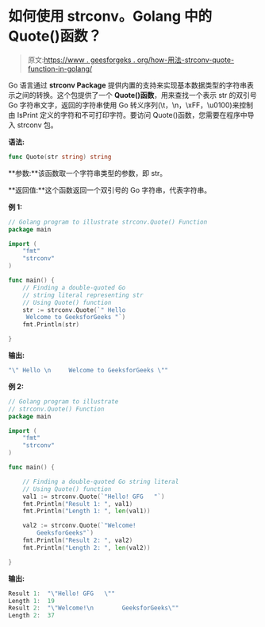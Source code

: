 # 如何使用 strconv。Golang 中的 Quote()函数？

> 原文:[https://www . geesforgeks . org/how-用法-strconv-quote-function-in-golang/](https://www.geeksforgeeks.org/how-to-use-strconv-quote-function-in-golang/)

Go 语言通过 **strconv Package** 提供内置的支持来实现基本数据类型的字符串表示之间的转换。这个包提供了一个 **Quote()函数**，用来查找一个表示 str 的双引号 Go 字符串文字，返回的字符串使用 Go 转义序列(\t，\n，\xFF，\u0100)来控制由 IsPrint 定义的字符和不可打印字符。要访问 Quote()函数，您需要在程序中导入 strconv 包。

**语法:**

```go
func Quote(str string) string
```

**参数:**该函数取一个字符串类型的参数，即 str。

**返回值:**这个函数返回一个双引号的 Go 字符串，代表字符串。

**例 1:**

```go
// Golang program to illustrate strconv.Quote() Function
package main

import (
    "fmt"
    "strconv"
)

func main() {
    // Finding a double-quoted Go
    // string literal representing str
    // Using Quote() function
    str := strconv.Quote(`" Hello 
     Welcome to GeeksforGeeks "`)
    fmt.Println(str)

}
```

**输出:**

```go
"\" Hello \n     Welcome to GeeksforGeeks \""
```

**例 2:**

```go
// Golang program to illustrate
// strconv.Quote() Function
package main

import (
    "fmt"
    "strconv"
)

func main() {

    // Finding a double-quoted Go string literal
    // Using Quote() function
    val1 := strconv.Quote(`"Hello! GFG   "`)
    fmt.Println("Result 1: ", val1)
    fmt.Println("Length 1: ", len(val1))

    val2 := strconv.Quote(`"Welcome!
        GeeksforGeeks"`)
    fmt.Println("Result 2: ", val2)
    fmt.Println("Length 2: ", len(val2))

}
```

**输出:**

```go
Result 1:  "\"Hello! GFG   \""
Length 1:  19
Result 2:  "\"Welcome!\n        GeeksforGeeks\""
Length 2:  37

```